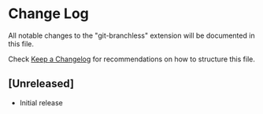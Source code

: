 # Change Log

All notable changes to the "git-branchless" extension will be documented in this file.

Check [Keep a Changelog](http://keepachangelog.com/) for recommendations on how to structure this file.

## [Unreleased]

- Initial release